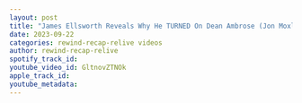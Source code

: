 ```yaml
---
layout: post
title: "James Ellsworth Reveals Why He TURNED On Dean Ambrose (Jon Moxley)"
date: 2023-09-22
categories: rewind-recap-relive videos
author: rewind-recap-relive
spotify_track_id: 
youtube_video_id: GltnovZTNOk
apple_track_id: 
youtube_metadata: 
---
```

